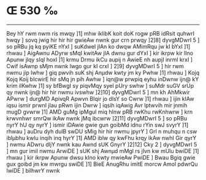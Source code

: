 # Œ 530 ‰
---
Bey hY rwm nwm ris mwqy ]1] mhw iklibK koit doK rogw pRB idRsit
quhwrI hwqy ] sovq jwig hir hir hir gwieAw nwnk gur crn prwqy
]2]8] dyvgMDwrI 5 ] so pRBu jq kq pyiKE nYxI ] suKdweI jIAn ko
dwqw AMimRqu jw kI bYxI ]1] rhwau ] AigAwnu ADyrw sMqI kwitAw jIA
dwnu gur dYxI ] kir ikrpw kir lIno Apunw jlqy sIql hoxI ]1] krmu
Drmu ikCu aupij n AwieE nh aupjI inrml krxI ] Cwif isAwnp sMjm
nwnk lwgo gur kI crxI ] 2]9] dyvgMDwrI 5 ] hir rwm nwmu jip lwhw
] giq pwvih suK shj Anµdw kwty jm ky Pwhw ]1] rhwau ] Kojq Kojq
Koij bIcwirE hir sMq jn pih Awhw ] iqn@w prwpiq eyhu inDwnw ijn@ kY
krim ilKwhw ]1] sy bfBwgI sy piqvMqy syeI pUry swhw ] suMdr suGV srUp
qy nwnk ijn@ hir hir nwmu ivswhw ]2]10] dyvgMDwrI 5 ] mn kh
AhMkwir APwrw ] durgMD ApivqR Apwvn BIqir jo dIsY so Cwrw ]1]
rhwau ] ijin kIAw iqsu ismir prwnI jIau pRwn ijin Dwrw ] iqsih
iqAwig Avr lptwvih mir jnmih mugD gvwrw ]1] AMD guMg ipMgul miq
hInw pRB rwKhu rwKnhwrw ] krn krwvnhwr smrQw ikAw nwnk jMq
ibcwrw ]2]11] dyvgMDwrI 5 ] so pRBu nyrY hU qy nyrY ] ismir iDAwie gwie
gun goibMd idnu rYin swJ svyrY ]1] rhwau ] auDru dyh dulB swDU sMig hir
hir nwmu jpyrY ] GrI n muhqu n csw iblµbhu kwlu inqih inq hyrY ]1]
AMD iblw qy kwFhu krqy ikAw nwhI Gir qyrY ] nwmu ADwru dIjY nwnk kau
Awnd sUK GnyrY ]2]12] Cky 2 ] dyvgMDwrI 5 ] mn gur imil nwmu
ArwiDE ] sUK shj Awnµd mMgl rs jIvn kw mUlu bwiDE ]1] rhwau ]
kir ikrpw Apunw dwsu kIno kwty mwieAw PwiDE ] Bwau Bgiq gwie gux
goibd jm kw mwrgu swiDE ]1] BieE AnugRhu imitE morcw Amol pdwrQu
lwiDE ] bilhwrY nwnk
####

